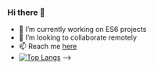 ### Hi there 👋

- 🔭 I’m currently working on ES6 projects
- 👯 I’m looking to collaborate remotely
- 📫 Reach me [here](https://alfonso-dev.com/contact/)
- [![Top Langs](https://github-readme-stats.vercel.app/api/top-langs/?username=Alfonso-Jim&layout=compact)](https://github.com/anuraghazra/github-readme-stats)
-->
